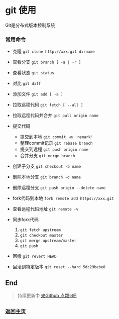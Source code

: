 # git 使用

Git是分布式版本控制系统

### 常用命令
* 克隆 `git clone http://xxx.git dirname`

* 查看分支 `git branch [ -a | -r ]`

* 查看状态 `git status`

* 对比 `git diff`

* 添加文件 `git add [ -a ]`

* 拉取远程代码 `git fetch [ --all ]`

* 拉取远程代码并合并 `git pull origin name`

* 提交代码
  * 提交到本地 `git commit -m 'remark'`
  * 整理commit记录 `git rebase branch`
  * 提交到远程 `git push origin name`
  * 合并分支 `git merge branch`

* 创建子分支 `git checkout -b name`

* 删除本地分支 `git branch -d name`

* 删除远程分支 `git push origin --delete name`

* fork代码到本地 `fork remote add https://xxx.git`

* 查看远程代码地址 `git remote -v`

* 同步fork代码
  1. `git fetch upstream`
  2. `git checkout master`
  3. `git merge upstream/master`
  4. `git push`

* 回撤 `git revert HEAD`

* 回滚到特定版本 `git reset --hard 5dc29bebe8`

## End

> 持续更新中 [来Github 点颗⭐吧](https://github.com/zhongmeizhi/Interview-Knowledge-FED)

### [返回主页](/README.md)